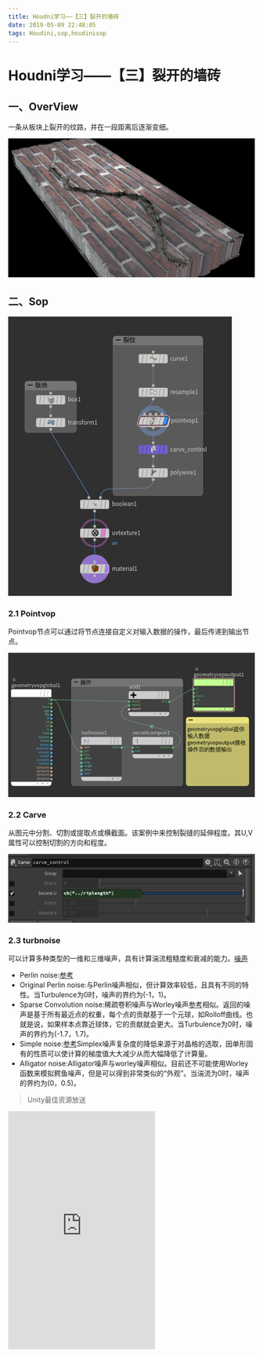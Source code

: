 ```yaml
---
title: Houdni学习——【三】裂开的墙砖
date: 2019-05-09 22:48:05
tags: Houdini,sop,houdinisop
---
```

# Houdni学习——【三】裂开的墙砖
## 一、OverView
一条从板块上裂开的纹路，并在一段距离后逐渐变细。
 
 ![sop](Houdni学习——【三】裂开的墙砖/render.png)
## 二、Sop

![sop](Houdni学习——【三】裂开的墙砖/裂纹.png)
### 2.1 Pointvop
Pointvop节点可以通过将节点连接自定义对输入数据的操作，最后传递到输出节点。

![vop](Houdni学习——【三】裂开的墙砖/vopinside.png)
### 2.2 Carve
从图元中分割、切割或提取点或横截面。该案例中来控制裂缝的延伸程度。其U,V属性可以控制切割的方向和程度。

![裂缝](Houdni学习——【三】裂开的墙砖/carve.png)
### 2.3 turbnoise
可以计算多种类型的一维和三维噪声，具有计算湍流粗糙度和衰减的能力。[噪声](https://blog.csdn.net/candycat1992/article/details/50346469)
- Perlin noise:[参考](https://blog.csdn.net/ZJU_fish1996/article/details/71136348)
- Original Perlin noise:与Perlin噪声相似，但计算效率较低，且具有不同的特性。当Turbulence为0时，噪声的界约为(-1，1)。
- Sparse Convolution noise:稀疏卷积噪声与Worley噪声[参考](https://blog.csdn.net/notmz/article/details/77455439)相似。返回的噪声是基于所有最近点的权重，每个点的贡献基于一个元球，如Rolloff曲线。也就是说，如果样本点靠近球体，它的贡献就会更大。当Turbulence为0时，噪声的界约为(-1.7，1.7)。
- Simple noise:[参考](https://blog.csdn.net/yolon3000/article/details/78106203)Simplex噪声复杂度的降低来源于对晶格的选取，因单形固有的性质可以使计算的梯度值大大减少从而大幅降低了计算量。
- Alligator noise:Alligator噪声与worley噪声相似。目前还不可能使用Worley函数来模拟鳄鱼噪声，但是可以得到非常类似的“外观”。当湍流为0时，噪声的界约为(0，0.5)。

>Unity最佳资源放送
<iframe src="https://api.assetstore.unity3d.com/affiliate/embed/list/top-paid/widget-medium?aid=1011l5dHP" style="width:300px; height:485px; border:0px;"></iframe>